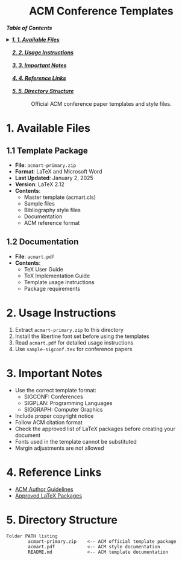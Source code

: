 <h1 align="center">ACM Conference Templates</h1>

<!-- TOC -->
***Table of Contents***


<details>
  <summary><a href="#1-1-available-files"><i><b>1. 1. Available Files</b></i></a></summary>
  <div>
    &nbsp;&nbsp;&nbsp;&nbsp;&nbsp;&nbsp;&nbsp;&nbsp;&nbsp;&nbsp;<a href="#11-11-template-package">1.1. 1.1 Template Package</a><br>
    &nbsp;&nbsp;&nbsp;&nbsp;&nbsp;&nbsp;&nbsp;&nbsp;&nbsp;&nbsp;<a href="#12-12-documentation">1.2. 1.2 Documentation</a><br>
  </div>
</details>
&nbsp;

<div>
  &nbsp;&nbsp;&nbsp;&nbsp;<a href="#2-2-usage-instructions"><i><b>2. 2. Usage Instructions</b></i></a>
</div>
&nbsp;

<div>
  &nbsp;&nbsp;&nbsp;&nbsp;<a href="#3-3-important-notes"><i><b>3. 3. Important Notes</b></i></a>
</div>
&nbsp;

<div>
  &nbsp;&nbsp;&nbsp;&nbsp;<a href="#4-4-reference-links"><i><b>4. 4. Reference Links</b></i></a>
</div>
&nbsp;

<div>
  &nbsp;&nbsp;&nbsp;&nbsp;<a href="#5-5-directory-structure"><i><b>5. 5. Directory Structure</b></i></a>
</div>
&nbsp;

<!-- /TOC -->


<div align="center">
Official ACM conference paper templates and style files.
</div>

# 1. Available Files

## 1.1 Template Package
- **File**: `acmart-primary.zip`
- **Format**: LaTeX and Microsoft Word
- **Last Updated**: January 2, 2025
- **Version**: LaTeX 2.12
- **Contents**:
  - Master template (acmart.cls)
  - Sample files
  - Bibliography style files
  - Documentation
  - ACM reference format

## 1.2 Documentation
- **File**: `acmart.pdf`
- **Contents**:
  - TeX User Guide
  - TeX Implementation Guide
  - Template usage instructions
  - Package requirements

# 2. Usage Instructions

1. Extract `acmart-primary.zip` to this directory
2. Install the libertine font set before using the templates
3. Read `acmart.pdf` for detailed usage instructions
4. Use `sample-sigconf.tex` for conference papers

# 3. Important Notes

- Use the correct template format:
  - SIGCONF: Conferences
  - SIGPLAN: Programming Languages
  - SIGGRAPH: Computer Graphics
- Include proper copyright notice
- Follow ACM citation format
- Check the approved list of LaTeX packages before creating your document
- Fonts used in the template cannot be substituted
- Margin adjustments are not allowed

# 4. Reference Links

- [ACM Author Guidelines](https://www.acm.org/publications/authors/information-for-authors)
- [Approved LaTeX Packages](https://www.acm.org/publications/authors/information-for-authors#approved-latex-packages)

# 5. Directory Structure

```
Folder PATH listing
        acmart-primary.zip    <-- ACM official template package
        acmart.pdf            <-- ACM style documentation
        README.md             <-- ACM template documentation
``` 